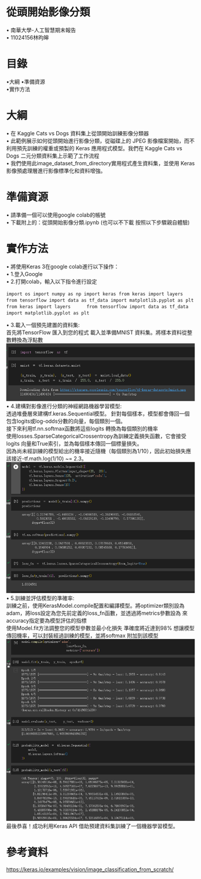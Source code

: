 # 從頭開始影像分類
• 南華大學-人工智慧期末報告  
• 11024156林昀皞  
# 目錄
•大綱
•準備資源  
•實作方法  
# 大綱
• 在 Kaggle Cats vs Dogs 資料集上從頭開始訓練影像分類器    
• 此範例展示如何從頭開始進行影像分類，從磁碟上的 JPEG 影像檔案開始，而不利用預先訓練的權重或預製的 Keras 應用程式模型。我們在 Kaggle Cats vs Dogs 二元分類資料集上示範了工作流程    
• 我們使用此image_dataset_from_directory實用程式產生資料集，並使用 Keras 影像預處理層進行影像標準化和資料增強。
# 準備資源
• 請準備一個可以使用google colab的帳號   
• 下載附上的：從頭開始影像分類.ipynb (也可以不下載 按照以下步驟親自體驗)  
# 實作方法  
• 將使用Keras 3在google colab進行以下操作：  
• 1.登入Google  
• 2.打開colab，輸入以下指令進行設定  

`import os
import numpy as np
import keras
from keras import layers
from tensorflow import data as tf_data
import matplotlib.pyplot as plt
from keras import layers     
from tensorflow import data as tf_data     
import matplotlib.pyplot as plt     `     

• 3.載入一個預先建置的資料集:     
     首先將TensorFlow 匯入到您的程式
     載入並準備MNIST 資料集。將樣本資料從整數轉換為浮點數   
![img](https://github.com/KiviLLL/TensorFlow2.0/blob/main/img2.png)  
• 4.建構對影像進行分類的神經網路機器學習模型:  
    透過堆疊層來建構tf.keras.Sequential模型。
    針對每個樣本，模型都會傳回一個包含logits或log-odds分數的向量，每個類別一個。     
    接下來利用tf.nn.softmax函數將這些logits 轉換為每個類別的機率     
    使用losses.SparseCategoricalCrossentropy為訓練定義損失函數，它會接受logits 向量和True索引，並為每個樣本傳回一個標量損失。     
    因為尚未經訓練的模型給出的機率接近隨機（每個類別為1/10），因此初始損失應該接近-tf.math.log(1/10) ~= 2.3。     
![img](https://github.com/KiviLLL/TensorFlow2.0/blob/main/img3.png)  
• 5.訓練並評估模型的準確率:      
     訓練之前，使用KerasModel.compile配置和編譯模型。將optimizer類別設為adam，將loss設定為您先前定義的loss_fn函數，並透過將metrics參數設為 來accuracy指定要為模型評估的指標     
    使用Model.fit方法調整您的模型參數並最小化損失   準確度將近達到98% 
    想讓模型傳回機率，可以封裝經過訓練的模型，並將softmax 附加到該模型    
![img](https://github.com/KiviLLL/TensorFlow2.0/blob/main/img4.png)  
     最後恭喜！成功利用Keras API 借助預建資料集訓練了一個機器學習模型。     
# 參考資料
https://keras.io/examples/vision/image_classification_from_scratch/
